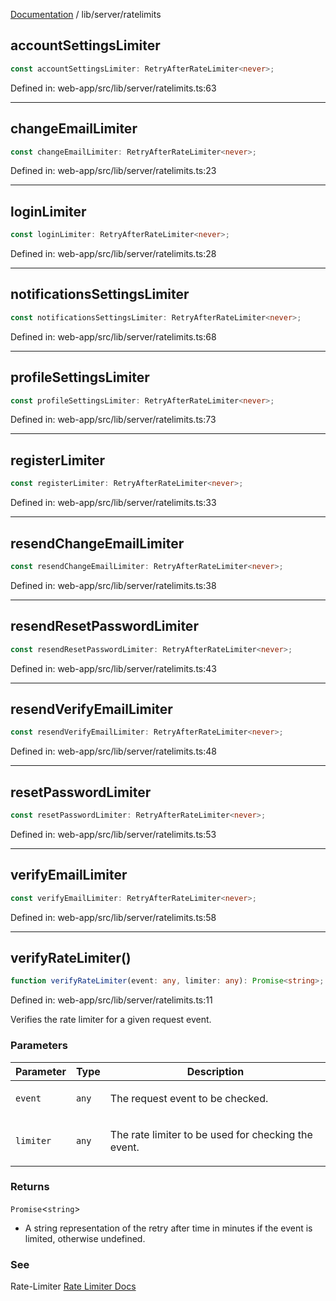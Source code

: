 [Documentation](../../modules.md) / lib/server/ratelimits

## accountSettingsLimiter

```ts
const accountSettingsLimiter: RetryAfterRateLimiter<never>;
```

Defined in: web-app/src/lib/server/ratelimits.ts:63

***

## changeEmailLimiter

```ts
const changeEmailLimiter: RetryAfterRateLimiter<never>;
```

Defined in: web-app/src/lib/server/ratelimits.ts:23

***

## loginLimiter

```ts
const loginLimiter: RetryAfterRateLimiter<never>;
```

Defined in: web-app/src/lib/server/ratelimits.ts:28

***

## notificationsSettingsLimiter

```ts
const notificationsSettingsLimiter: RetryAfterRateLimiter<never>;
```

Defined in: web-app/src/lib/server/ratelimits.ts:68

***

## profileSettingsLimiter

```ts
const profileSettingsLimiter: RetryAfterRateLimiter<never>;
```

Defined in: web-app/src/lib/server/ratelimits.ts:73

***

## registerLimiter

```ts
const registerLimiter: RetryAfterRateLimiter<never>;
```

Defined in: web-app/src/lib/server/ratelimits.ts:33

***

## resendChangeEmailLimiter

```ts
const resendChangeEmailLimiter: RetryAfterRateLimiter<never>;
```

Defined in: web-app/src/lib/server/ratelimits.ts:38

***

## resendResetPasswordLimiter

```ts
const resendResetPasswordLimiter: RetryAfterRateLimiter<never>;
```

Defined in: web-app/src/lib/server/ratelimits.ts:43

***

## resendVerifyEmailLimiter

```ts
const resendVerifyEmailLimiter: RetryAfterRateLimiter<never>;
```

Defined in: web-app/src/lib/server/ratelimits.ts:48

***

## resetPasswordLimiter

```ts
const resetPasswordLimiter: RetryAfterRateLimiter<never>;
```

Defined in: web-app/src/lib/server/ratelimits.ts:53

***

## verifyEmailLimiter

```ts
const verifyEmailLimiter: RetryAfterRateLimiter<never>;
```

Defined in: web-app/src/lib/server/ratelimits.ts:58

***

## verifyRateLimiter()

```ts
function verifyRateLimiter(event: any, limiter: any): Promise<string>;
```

Defined in: web-app/src/lib/server/ratelimits.ts:11

Verifies the rate limiter for a given request event.

### Parameters

<table>
<thead>
<tr>
<th>Parameter</th>
<th>Type</th>
<th>Description</th>
</tr>
</thead>
<tbody>
<tr>
<td>

`event`

</td>
<td>

`any`

</td>
<td>

The request event to be checked.

</td>
</tr>
<tr>
<td>

`limiter`

</td>
<td>

`any`

</td>
<td>

The rate limiter to be used for checking the event.

</td>
</tr>
</tbody>
</table>

### Returns

`Promise`&lt;`string`&gt;

- A string representation of the retry after time in minutes if the event is limited, otherwise undefined.

### See

Rate-Limiter [Rate Limiter Docs](https://github.com/ciscoheat/sveltekit-rate-limiter#how-to-use)
